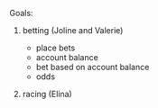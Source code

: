 Goals:

1. betting (Joline and Valerie)
     - place bets
     - account balance
     - bet based on account balance
     - odds

3. racing (Elina)


